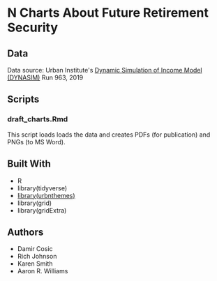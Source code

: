 # N Charts About Future Retirement Security

## Data

Data source: Urban Institute's [Dynamic Simulation of Income Model (DYNASIM)](https://www.urban.org/research/data-methods/data-analysis/quantitative-data-analysis/microsimulation/dynamic-simulation-income-model-dynasim) Run 963, 2019

## Scripts

### draft_charts.Rmd

This script loads loads the data and creates PDFs (for publication) and PNGs (to MS Word).

## Built With

* R
* library(tidyverse)
* [library(urbnthemes)](https://github.com/UI-Research/urbnthemes)
* library(grid)
* library(gridExtra)

## Authors

* Damir Cosic
* Rich Johnson
* Karen Smith
* Aaron R. Williams

